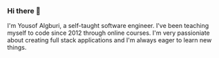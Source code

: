 ### Hi there 👋

I'm Yousof Algburi, a self-taught software engineer. I've been teaching myself to code since 2012 through online courses. I'm very passioniate about creating full stack applications and I'm always eager to learn new things.
